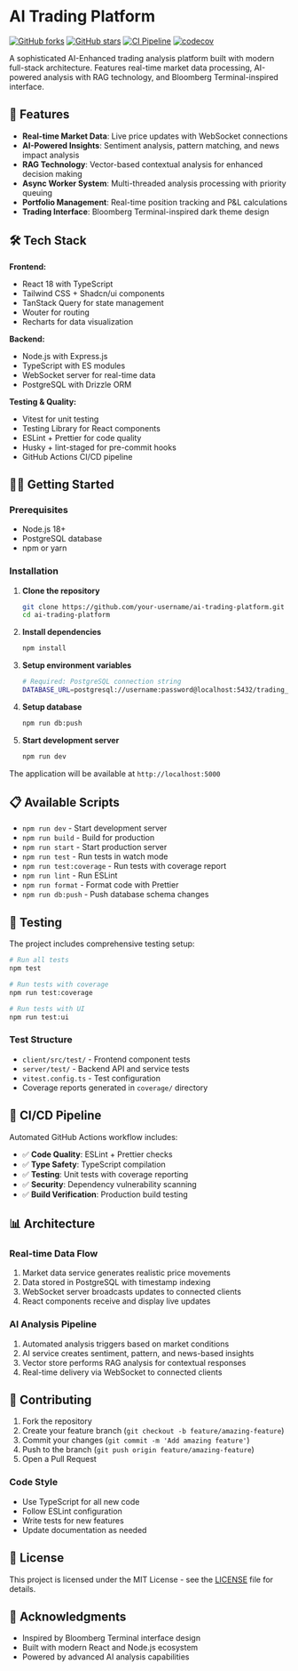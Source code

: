 # AI Trading Platform

[![GitHub forks](https://img.shields.io/github/forks/Canstralian/ai-trading-platform.svg?style=social&label=Fork)](https://github.com/Canstralian/ai-trading-platform/fork)
[![GitHub stars](https://img.shields.io/github/stars/Canstralian/ai-trading-platform.svg?style=social&label=Stars)](https://github.com/Canstralian/ai-trading-platform/stargazers)
[![CI Pipeline](https://github.com/your-username/ai-trading-platform/workflows/CI%20Pipeline/badge.svg)](https://github.com/canstralian/ai-trading-platform/actions)
[![codecov](https://codecov.io/gh/your-username/ai-trading-platform/branch/main/graph/badge.svg)](https://codecov.io/gh/your-username/ai-trading-platform)

A sophisticated AI-Enhanced trading analysis platform built with modern full-stack architecture. Features real-time market data processing, AI-powered analysis with RAG technology, and Bloomberg Terminal-inspired interface.

## 🚀 Features

- **Real-time Market Data**: Live price updates with WebSocket connections
- **AI-Powered Insights**: Sentiment analysis, pattern matching, and news impact analysis
- **RAG Technology**: Vector-based contextual analysis for enhanced decision making
- **Async Worker System**: Multi-threaded analysis processing with priority queuing
- **Portfolio Management**: Real-time position tracking and P&L calculations
- **Trading Interface**: Bloomberg Terminal-inspired dark theme design

## 🛠️ Tech Stack

**Frontend:**
- React 18 with TypeScript
- Tailwind CSS + Shadcn/ui components
- TanStack Query for state management
- Wouter for routing
- Recharts for data visualization

**Backend:**
- Node.js with Express.js
- TypeScript with ES modules
- WebSocket server for real-time data
- PostgreSQL with Drizzle ORM

**Testing & Quality:**
- Vitest for unit testing
- Testing Library for React components
- ESLint + Prettier for code quality
- Husky + lint-staged for pre-commit hooks
- GitHub Actions CI/CD pipeline

## 🏃‍♂️ Getting Started

### Prerequisites

- Node.js 18+ 
- PostgreSQL database
- npm or yarn

### Installation

1. **Clone the repository**
   ```bash
   git clone https://github.com/your-username/ai-trading-platform.git
   cd ai-trading-platform
   ```

2. **Install dependencies**
   ```bash
   npm install
   ```

3. **Setup environment variables**
   ```bash
   # Required: PostgreSQL connection string
   DATABASE_URL=postgresql://username:password@localhost:5432/trading_db
   ```

4. **Setup database**
   ```bash
   npm run db:push
   ```

5. **Start development server**
   ```bash
   npm run dev
   ```

The application will be available at `http://localhost:5000`

## 📋 Available Scripts

- `npm run dev` - Start development server
- `npm run build` - Build for production
- `npm run start` - Start production server
- `npm run test` - Run tests in watch mode
- `npm run test:coverage` - Run tests with coverage report
- `npm run lint` - Run ESLint
- `npm run format` - Format code with Prettier
- `npm run db:push` - Push database schema changes

## 🧪 Testing

The project includes comprehensive testing setup:

```bash
# Run all tests
npm test

# Run tests with coverage
npm run test:coverage

# Run tests with UI
npm run test:ui
```

### Test Structure

- `client/src/test/` - Frontend component tests
- `server/test/` - Backend API and service tests
- `vitest.config.ts` - Test configuration
- Coverage reports generated in `coverage/` directory

## 🚀 CI/CD Pipeline

Automated GitHub Actions workflow includes:

- ✅ **Code Quality**: ESLint + Prettier checks
- ✅ **Type Safety**: TypeScript compilation
- ✅ **Testing**: Unit tests with coverage reporting
- ✅ **Security**: Dependency vulnerability scanning
- ✅ **Build Verification**: Production build testing

## 📊 Architecture

### Real-time Data Flow
1. Market data service generates realistic price movements
2. Data stored in PostgreSQL with timestamp indexing
3. WebSocket server broadcasts updates to connected clients
4. React components receive and display live updates

### AI Analysis Pipeline
1. Automated analysis triggers based on market conditions
2. AI service creates sentiment, pattern, and news-based insights
3. Vector store performs RAG analysis for contextual responses
4. Real-time delivery via WebSocket to connected clients

## 🤝 Contributing

1. Fork the repository
2. Create your feature branch (`git checkout -b feature/amazing-feature`)
3. Commit your changes (`git commit -m 'Add amazing feature'`)
4. Push to the branch (`git push origin feature/amazing-feature`)
5. Open a Pull Request

### Code Style

- Use TypeScript for all new code
- Follow ESLint configuration
- Write tests for new features
- Update documentation as needed

## 📄 License

This project is licensed under the MIT License - see the [LICENSE](LICENSE) file for details.

## 🙏 Acknowledgments

- Inspired by Bloomberg Terminal interface design
- Built with modern React and Node.js ecosystem
- Powered by advanced AI analysis capabilities